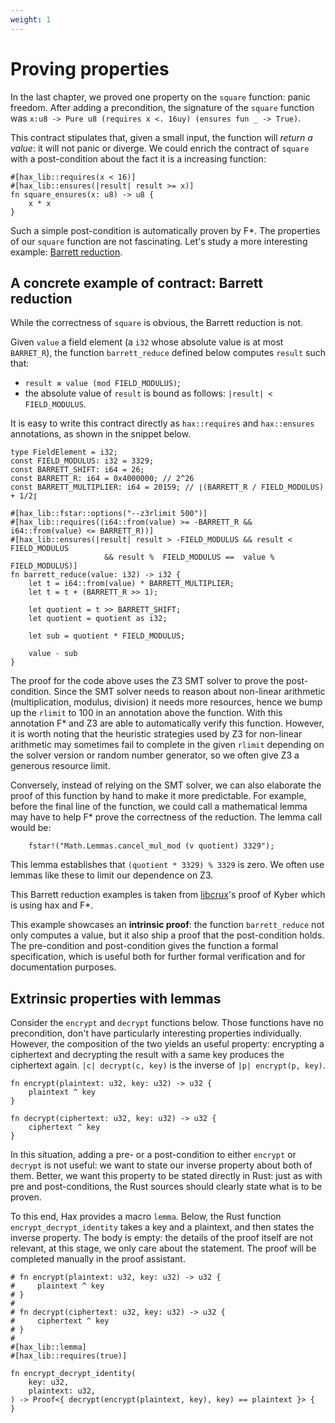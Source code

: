 ```yaml
---
weight: 1
---
```


# Proving properties

In the last chapter, we proved one property on the `square` function:
panic freedom. After adding a precondition, the signature of the
`square` function was `x:u8 -> Pure u8 (requires x <. 16uy) (ensures fun _ -> True)`.

This contract stipulates that, given a small input, the function will
_return a value_: it will not panic or diverge. We could enrich the
contract of `square` with a post-condition about the fact it is a
increasing function:

``` {.rust .playable}
#[hax_lib::requires(x < 16)]
#[hax_lib::ensures(|result| result >= x)]
fn square_ensures(x: u8) -> u8 {
    x * x
}
```

Such a simple post-condition is automatically proven by F\*. The
properties of our `square` function are not fascinating. Let's study a
more interesting example: [Barrett reduction](https://en.wikipedia.org/wiki/Barrett_reduction).

## A concrete example of contract: Barrett reduction

While the correctness of `square` is obvious, the Barrett reduction is
not.

Given `value` a field element (a `i32` whose absolute value is at most
`BARRET_R`), the function `barrett_reduce` defined below computes
`result` such that:

- `result ≡ value (mod FIELD_MODULUS)`;
- the absolute value of `result` is bound as follows:
  `|result| < FIELD_MODULUS`.

It is easy to write this contract directly as `hax::requires` and
`hax::ensures` annotations, as shown in the snippet below.

```{.rust .playable}
type FieldElement = i32;
const FIELD_MODULUS: i32 = 3329;
const BARRETT_SHIFT: i64 = 26;
const BARRETT_R: i64 = 0x4000000; // 2^26
const BARRETT_MULTIPLIER: i64 = 20159; // ⌊(BARRETT_R / FIELD_MODULUS) + 1/2⌋

#[hax_lib::fstar::options("--z3rlimit 500")]
#[hax_lib::requires((i64::from(value) >= -BARRETT_R && i64::from(value) <= BARRETT_R))]
#[hax_lib::ensures(|result| result > -FIELD_MODULUS && result < FIELD_MODULUS
                     && result %  FIELD_MODULUS ==  value % FIELD_MODULUS)]
fn barrett_reduce(value: i32) -> i32 {
    let t = i64::from(value) * BARRETT_MULTIPLIER;
    let t = t + (BARRETT_R >> 1);

    let quotient = t >> BARRETT_SHIFT;
    let quotient = quotient as i32;

    let sub = quotient * FIELD_MODULUS;

    value - sub
}
```

<!-- Note that we call to `cancel_mul_mod`, a lemma: in Rust, this have no
effect, but in F\*, that establishes that `(quotient * 3329) % 3329` is
zero. -->

The proof for the code above uses the Z3 SMT solver to prove the
post-condition.  Since the SMT solver needs to reason about non-linear
arithmetic (multiplication, modulus, division) it needs more
resources, hence we bump up the `rlimit` to 100 in an annotation above
the function. With this annotation F\* and Z3 are able to automatically
verify this function. However, it is worth noting that the heuristic
strategies used by Z3 for non-linear arithmetic may sometimes fail to
complete in the given `rlimit` depending on the solver version or random
number generator, so we often give Z3 a generous resource limit.

Conversely, instead of relying on the SMT solver, we can also
elaborate the proof of this function by hand to make it more
predictable.  For example, before the final line of the function, 
we could call a mathematical lemma may have to help F\* prove
the correctness of the reduction.  The lemma call would be:
```
    fstar!("Math.Lemmas.cancel_mul_mod (v quotient) 3329");
```
This lemma establishes that `(quotient * 3329) % 3329` is zero. We often use lemmas like
these to limit our dependence on Z3. 

This Barrett reduction examples is taken from
[libcrux](https://github.com/cryspen/libcrux/tree/main)'s proof of
Kyber which is using hax and F\*.

This example showcases an **intrinsic proof**: the function
`barrett_reduce` not only computes a value, but it also ship a proof
that the post-condition holds. The pre-condition and post-condition
gives the function a formal specification, which is useful both for
further formal verification and for documentation purposes.

## Extrinsic properties with lemmas

Consider the `encrypt` and `decrypt` functions below. Those functions
have no precondition, don't have particularly interesting properties
individually. However, the composition of the two yields an useful
property: encrypting a ciphertext and decrypting the result with a
same key produces the ciphertext again. `|c| decrypt(c, key)` is the
inverse of `|p| encrypt(p, key)`.

```{.rust .playable}
fn encrypt(plaintext: u32, key: u32) -> u32 {
    plaintext ^ key
}

fn decrypt(ciphertext: u32, key: u32) -> u32 {
    ciphertext ^ key
}
```

In this situation, adding a pre- or a post-condition to either
`encrypt` or `decrypt` is not useful: we want to state our inverse
property about both of them. Better, we want this property to be
stated directly in Rust: just as with pre and post-conditions, the
Rust sources should clearly state what is to be proven.

To this end, Hax provides a macro `lemma`. Below, the Rust function
`encrypt_decrypt_identity` takes a key and a plaintext, and then
states the inverse property. The body is empty: the details of the
proof itself are not relevant, at this stage, we only care about the
statement. The proof will be completed manually in the proof
assistant.

```{.rust .playable}
# fn encrypt(plaintext: u32, key: u32) -> u32 {
#     plaintext ^ key
# }
# 
# fn decrypt(ciphertext: u32, key: u32) -> u32 {
#     ciphertext ^ key
# }
# 
#[hax_lib::lemma]
#[hax_lib::requires(true)]

fn encrypt_decrypt_identity(
    key: u32,
    plaintext: u32,
) -> Proof<{ decrypt(encrypt(plaintext, key), key) == plaintext }> {
}
```
